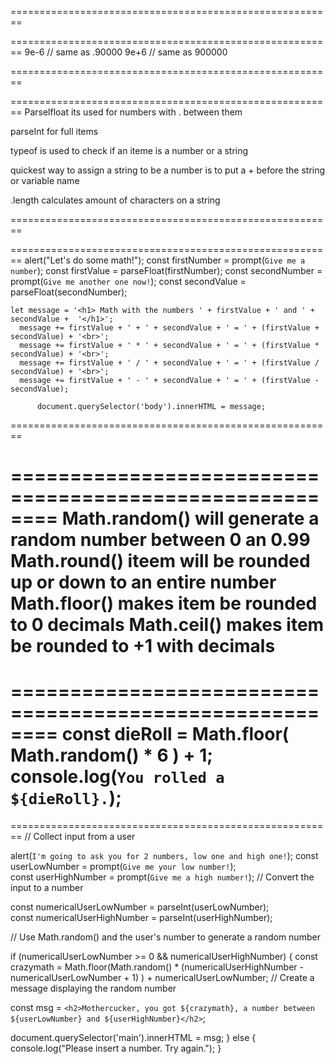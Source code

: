 ========================================================
<!-- Numbers instructions -->
========================================================
9e-6 // same as .90000
9e+6 // same as 900000

========================================================
<!-- parseFloat(), parseInt(), and the unary plus (+) operator. -->
========================================================
Parselfloat its used for numbers with . between them

parseInt for full items

typeof is used to check if an iteme is a number or a string

quickest way to assign a string to be a number is to put a + before the string or variable name

.length calculates amount of characters on a string


========================================================
<!-- math example exercise using strings nad js on html -->
========================================================
    alert("Let's do some math!");
    const firstNumber = prompt(`Give me a number`);
    const firstValue = parseFloat(firstNumber);
    const secondNumber = prompt(`Give me another one now!`);
    const secondValue = parseFloat(secondNumber);
    
    let message = '<h1> Math with the numbers ' + firstValue + ' and ' + secondValue +  '</h1>';
      message += firstValue + ' + ' + secondValue + ' = ' + (firstValue + secondValue) + '<br>';  
      message += firstValue + ' * ' + secondValue + ' = ' + (firstValue * secondValue) + '<br>';     
      message += firstValue + ' / ' + secondValue + ' = ' + (firstValue / secondValue) + '<br>';   
      message += firstValue + ' - ' + secondValue + ' = ' + (firstValue - secondValue);

          document.querySelector('body').innerHTML = message;

========================================================
<!-- Math Object -->
========================================================
Math.random() will generate a random number between 0 an 0.99
Math.round() iteem will be rounded up or down to an entire number
Math.floor() makes item be rounded to 0 decimals
Math.ceil() makes item be rounded to +1 with decimals
========================================================
<!-- Random Dice roll -->
========================================================
const dieRoll = Math.floor( Math.random() * 6 ) + 1;
console.log(`You rolled a ${dieRoll}.`);
========================================================
<!-- Math Object test -->
========================================================
// Collect input from a user

alert(`I'm going to ask you for 2 numbers, low one and high one!`);
const userLowNumber = prompt(`Give me your low number!`);      
const userHighNumber = prompt(`Give me a high number!`);
// Convert the input to a number

const numericalUserLowNumber = parseInt(userLowNumber);      
const numericalUserHighNumber = parseInt(userHighNumber);

// Use Math.random() and the user's number to generate a random number

if (numericalUserLowNumber >= 0 && numericalUserHighNumber) {
   const crazymath = Math.floor(Math.random() * (numericalUserHighNumber - numericalUserLowNumber + 1) ) + numericalUserLowNumber;
  // Create a message displaying the random number
  
  const msg = `<h2>Mothercucker, you got ${crazymath}, a number between ${userLowNumber} and ${userHighNumber}</h2>`;
   
  document.querySelector('main').innerHTML = msg;
 } else {
    console.log("Please insert a number. Try again.");
}
